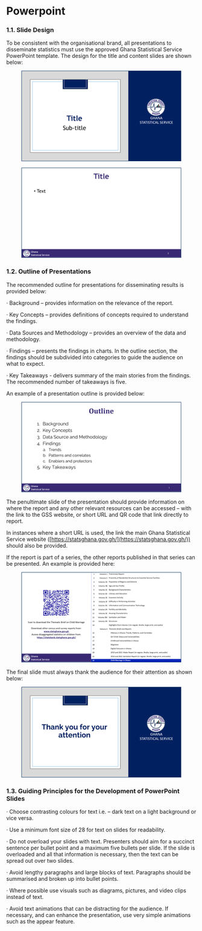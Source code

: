 # Powerpoint

### 1.1.      Slide Design

To be consistent with the organisational brand, all presentations to disseminate statistics must use the approved Ghana Statistical Service PowerPoint template. The design for the title and content slides are shown below:

<figure><img src=".gitbook/assets/image (8).png" alt=""><figcaption></figcaption></figure>

<figure><img src=".gitbook/assets/image (7).png" alt=""><figcaption></figcaption></figure>

### 1.2.      Outline of Presentations

The recommended outline for presentations for disseminating results is provided below:

·         Background – provides information on the relevance of the report.

·         Key Concepts – provides definitions of concepts required to understand the findings.

·         Data Sources and Methodology – provides an overview of the data and methodology.

·         Findings – presents the findings in charts. In the outline section, the findings should be subdivided into categories to guide the audience on what to expect.

·         Key Takeaways - delivers  summary of the main stories from the findings. The recommended number of takeaways is five.

An example of a presentation outline is provided below:

<figure><img src=".gitbook/assets/image (5).png" alt=""><figcaption></figcaption></figure>

The penultimate slide of the presentation should provide information on where the report and any other relevant resources can be accessed – with the link to the GSS website, or short URL and QR code that link directly to report.

In instances where a short URL is used, the link the main Ghana Statistical Service website ([https://statsghana.gov.gh/](https://statsghana.gov.gh/)) should also be provided.

If the report is part of a series, the other reports published in that series can be presented. An example is provided here:

&#x20;

<figure><img src=".gitbook/assets/image (4).png" alt=""><figcaption></figcaption></figure>

The final slide must always thank the audience for their attention as shown below:

&#x20;

<figure><img src=".gitbook/assets/image (3).png" alt=""><figcaption></figcaption></figure>

&#x20;

### 1.3.      Guiding Principles for the Development of PowerPoint Slides

·         Choose contrasting colours for text i.e. – dark text on a light background or vice versa.

·         Use a minimum font size of 28 for text on slides for readability.

·         Do not overload your slides with text. Presenters should aim for a succinct sentence per bullet point and a maximum five bullets per slide. If the slide is overloaded and all that information is necessary, then the text can be spread out over two slides.

·         Avoid lengthy paragraphs and large blocks of text. Paragraphs should be summarised and broken up into bullet points.

·         Where possible use visuals such as diagrams, pictures, and video clips instead of text.

·         Avoid text animations that can be distracting for the audience. If necessary, and can enhance the presentation, use very simple animations such as the appear feature.

